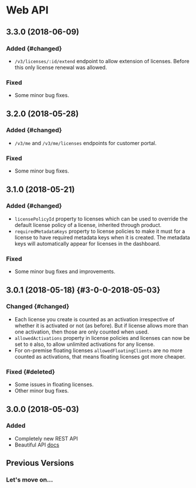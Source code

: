 # Web API

## 3.3.0 \(2018-06-09\)

### Added {#changed}

* `/v3/licenses/:id/extend` endpoint to allow extension of licenses. Before this only license renewal was allowed.

### Fixed

* Some minor bug fixes.

## 3.2.0 \(2018-05-28\)

### Added {#changed}

* `/v3/me` and `/v3/me/licenses` endpoints for customer portal.

### Fixed

* Some minor bug fixes.

## 3.1.0 \(2018-05-21\)

### Added {#changed}

* `licensePolicyId` property to licenses which can be used to override the default license policy of a license, inherited through product.
* `requiredMetadataKeys` property to license policies to make it must for a license to have required metadata keys when it is created. The metadata keys will automatically appear for licenses in the dashboard.

### Fixed

* Some minor bug fixes and improvements.

## 3.0.1 \(2018-05-18\) {#3-0-0-2018-05-03}

### Changed {#changed}

* Each license you create is counted as an activation irrespective of whether it is activated or not \(as before\). But if license allows more than one activation, then those are only counted when used.
* `allowedActivations` property in license policies and licenses can now be set to `0` also, to allow unlimited activations for any license.
* For on-premise floating licenses `allowedFloatingClients` are no more counted as activations, that means floating licenses got more cheaper.

### Fixed {#deleted}

* Some issues in floating licenses.
* Other minor bug fixes.

## 3.0.0 \(2018-05-03\)

### Added

* Completely new REST API
* Beautiful API [docs](https://api.cryptlex.com/v3/docs)

## Previous Versions

### Let's move on...


